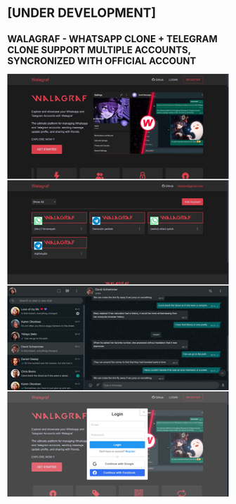 # [UNDER DEVELOPMENT]

## WALAGRAF - WHATSAPP CLONE + TELEGRAM CLONE SUPPORT MULTIPLE ACCOUNTS, SYNCRONIZED WITH OFFICIAL ACCOUNT

<img src='./demo/home.png'>
<img src='./demo/accounts.png'>
<img src='./demo/whatsapp.png'>
<img src='./demo/auth.png'>
